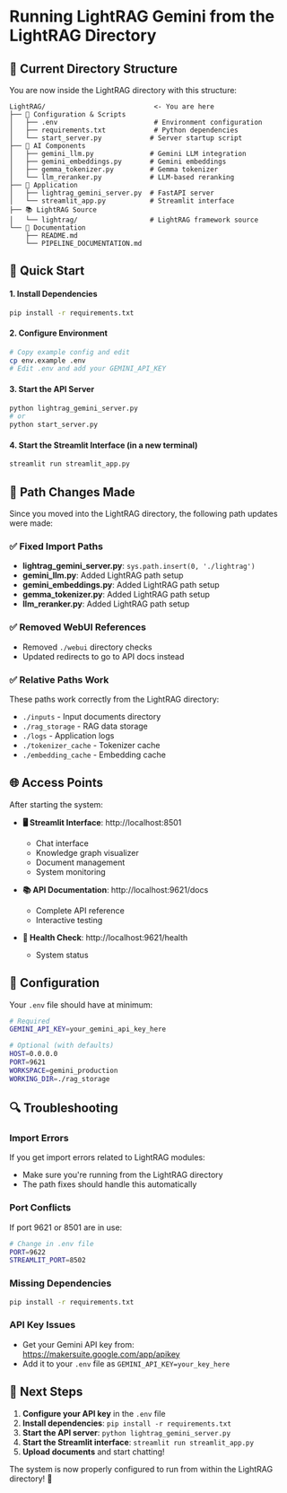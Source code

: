 # Running LightRAG Gemini from the LightRAG Directory

## 📁 Current Directory Structure
You are now inside the LightRAG directory with this structure:
```
LightRAG/                           <- You are here
├── 🔧 Configuration & Scripts
│   ├── .env                        # Environment configuration
│   ├── requirements.txt            # Python dependencies
│   └── start_server.py            # Server startup script
├── 🤖 AI Components
│   ├── gemini_llm.py              # Gemini LLM integration
│   ├── gemini_embeddings.py       # Gemini embeddings
│   ├── gemma_tokenizer.py         # Gemma tokenizer
│   └── llm_reranker.py            # LLM-based reranking
├── 🚀 Application
│   ├── lightrag_gemini_server.py  # FastAPI server
│   └── streamlit_app.py           # Streamlit interface
├── 📚 LightRAG Source
│   └── lightrag/                  # LightRAG framework source
└── 📖 Documentation
    ├── README.md
    └── PIPELINE_DOCUMENTATION.md
```

## 🚀 Quick Start

#### 1. Install Dependencies
```bash
pip install -r requirements.txt
```

#### 2. Configure Environment
```bash
# Copy example config and edit
cp env.example .env
# Edit .env and add your GEMINI_API_KEY
```

#### 3. Start the API Server
```bash
python lightrag_gemini_server.py
# or
python start_server.py
```

#### 4. Start the Streamlit Interface (in a new terminal)
```bash
streamlit run streamlit_app.py
```

## 🔧 Path Changes Made

Since you moved into the LightRAG directory, the following path updates were made:

### ✅ Fixed Import Paths
- **lightrag_gemini_server.py**: `sys.path.insert(0, './lightrag')` 
- **gemini_llm.py**: Added LightRAG path setup
- **gemini_embeddings.py**: Added LightRAG path setup  
- **gemma_tokenizer.py**: Added LightRAG path setup
- **llm_reranker.py**: Added LightRAG path setup

### ✅ Removed WebUI References
- Removed `./webui` directory checks
- Updated redirects to go to API docs instead

### ✅ Relative Paths Work
These paths work correctly from the LightRAG directory:
- `./inputs` - Input documents directory
- `./rag_storage` - RAG data storage  
- `./logs` - Application logs
- `./tokenizer_cache` - Tokenizer cache
- `./embedding_cache` - Embedding cache

## 🌐 Access Points

After starting the system:

- **🖥️ Streamlit Interface**: http://localhost:8501
  - Chat interface
  - Knowledge graph visualizer
  - Document management
  - System monitoring

- **📚 API Documentation**: http://localhost:9621/docs
  - Complete API reference
  - Interactive testing

- **💚 Health Check**: http://localhost:9621/health
  - System status

## 📝 Configuration

Your `.env` file should have at minimum:
```bash
# Required
GEMINI_API_KEY=your_gemini_api_key_here

# Optional (with defaults)
HOST=0.0.0.0
PORT=9621
WORKSPACE=gemini_production
WORKING_DIR=./rag_storage
```

## 🔍 Troubleshooting

### Import Errors
If you get import errors related to LightRAG modules:
- Make sure you're running from the LightRAG directory
- The path fixes should handle this automatically

### Port Conflicts
If port 9621 or 8501 are in use:
```bash
# Change in .env file
PORT=9622
STREAMLIT_PORT=8502
```

### Missing Dependencies
```bash
pip install -r requirements.txt
```

### API Key Issues
- Get your Gemini API key from: https://makersuite.google.com/app/apikey
- Add it to your `.env` file as `GEMINI_API_KEY=your_key_here`

## 🎯 Next Steps

1. **Configure your API key** in the `.env` file
2. **Install dependencies**: `pip install -r requirements.txt`
3. **Start the API server**: `python lightrag_gemini_server.py`
4. **Start the Streamlit interface**: `streamlit run streamlit_app.py`
5. **Upload documents** and start chatting!

The system is now properly configured to run from within the LightRAG directory! 🚀 